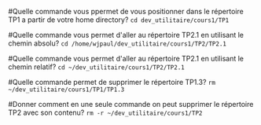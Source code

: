#Quelle commande vous ppermet de vous positionner dans le répertoire TP1 a partir de votre home directory?
`cd dev_utilitaire/cours1/TP1`

#Quelle commande vous permet d'aller au répertoire TP2.1 en utilisant le chemin absolu?
`cd /home/wjpaul/dev_utilitaire/cours1/TP2/TP2.1`

#Quelle commande vous permet d'aller au répertoire TP2.1 en utilisant le chemin relatif?
`cd ~/dev_utilitaire/cours1/TP2/TP2.1`

#Quelle commande permet de supprimer le répertoire TP1.3?
`rm ~/dev_utilitaire/cours1/TP1/TP1.3`

#Donner comment en une seule commande on peut supprimer le répertoire TP2 avec son contenu?
`rm -r ~/dev_utilitaire/cours1/TP2`
